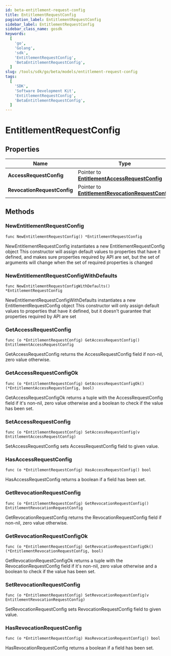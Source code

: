 ```yaml
---
id: beta-entitlement-request-config
title: EntitlementRequestConfig
pagination_label: EntitlementRequestConfig
sidebar_label: EntitlementRequestConfig
sidebar_class_name: gosdk
keywords:
  [
    'go',
    'Golang',
    'sdk',
    'EntitlementRequestConfig',
    'BetaEntitlementRequestConfig',
  ]
slug: /tools/sdk/go/beta/models/entitlement-request-config
tags:
  [
    'SDK',
    'Software Development Kit',
    'EntitlementRequestConfig',
    'BetaEntitlementRequestConfig',
  ]
---
```


# EntitlementRequestConfig

## Properties

| Name | Type | Description | Notes |
| --- | --- | --- | --- |
| **AccessRequestConfig** | Pointer to [**EntitlementAccessRequestConfig**](entitlement-access-request-config) |  | [optional] |
| **RevocationRequestConfig** | Pointer to [**EntitlementRevocationRequestConfig**](entitlement-revocation-request-config) |  | [optional] |

## Methods

### NewEntitlementRequestConfig

`func NewEntitlementRequestConfig() *EntitlementRequestConfig`

NewEntitlementRequestConfig instantiates a new EntitlementRequestConfig object This constructor will assign default values to properties that have it defined, and makes sure properties required by API are set, but the set of arguments will change when the set of required properties is changed

### NewEntitlementRequestConfigWithDefaults

`func NewEntitlementRequestConfigWithDefaults() *EntitlementRequestConfig`

NewEntitlementRequestConfigWithDefaults instantiates a new EntitlementRequestConfig object This constructor will only assign default values to properties that have it defined, but it doesn't guarantee that properties required by API are set

### GetAccessRequestConfig

`func (o *EntitlementRequestConfig) GetAccessRequestConfig() EntitlementAccessRequestConfig`

GetAccessRequestConfig returns the AccessRequestConfig field if non-nil, zero value otherwise.

### GetAccessRequestConfigOk

`func (o *EntitlementRequestConfig) GetAccessRequestConfigOk() (*EntitlementAccessRequestConfig, bool)`

GetAccessRequestConfigOk returns a tuple with the AccessRequestConfig field if it's non-nil, zero value otherwise and a boolean to check if the value has been set.

### SetAccessRequestConfig

`func (o *EntitlementRequestConfig) SetAccessRequestConfig(v EntitlementAccessRequestConfig)`

SetAccessRequestConfig sets AccessRequestConfig field to given value.

### HasAccessRequestConfig

`func (o *EntitlementRequestConfig) HasAccessRequestConfig() bool`

HasAccessRequestConfig returns a boolean if a field has been set.

### GetRevocationRequestConfig

`func (o *EntitlementRequestConfig) GetRevocationRequestConfig() EntitlementRevocationRequestConfig`

GetRevocationRequestConfig returns the RevocationRequestConfig field if non-nil, zero value otherwise.

### GetRevocationRequestConfigOk

`func (o *EntitlementRequestConfig) GetRevocationRequestConfigOk() (*EntitlementRevocationRequestConfig, bool)`

GetRevocationRequestConfigOk returns a tuple with the RevocationRequestConfig field if it's non-nil, zero value otherwise and a boolean to check if the value has been set.

### SetRevocationRequestConfig

`func (o *EntitlementRequestConfig) SetRevocationRequestConfig(v EntitlementRevocationRequestConfig)`

SetRevocationRequestConfig sets RevocationRequestConfig field to given value.

### HasRevocationRequestConfig

`func (o *EntitlementRequestConfig) HasRevocationRequestConfig() bool`

HasRevocationRequestConfig returns a boolean if a field has been set.
